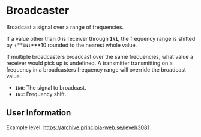 # Broadcaster
Broadcast a signal over a range of frequencies.

If a value other than 0 is receiver through **`IN1`**, the frequency range is shifted by +**`IN1`***10 rounded to the nearest whole value.

If multiple broadcasters broadcast over the same frequencies, what value a receiver would pick up is undefined. A transmitter transmitting on a frequency in a broadcasters frequency range will override the broadcast value.

- **`IN0`**: The signal to broadcast.
- **`IN1`**: Frequency shift.

## User Information
Example level: https://archive.principia-web.se/level/3081